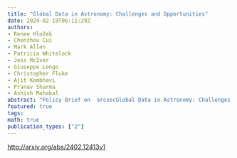 ```yaml
---
title: "Global Data in Astronomy: Challenges and Opportunities"
date: 2024-02-19T06:11:29Z
authors:
- Renee Hložek
- Chenzhou Cui
- Mark Allen
- Patricia Whitelock
- Jess McIver
- Giuseppe Longo
- Christopher Fluke
- Ajit Kembhavi
- Pranav Sharma
- Ashish Mahabal
abstract: "Policy Brief on  arcsecGlobal Data in Astronomy: Challenges and Opportunities arcsec, distilled from the corresponding panel that was part of the discussions during S20 Policy Webinar on Astroinformatics for Sustainable Development held on 6-7 July 2023.   Astronomy is increasingly becoming a data-driven science. Advances in our understanding of the physical mechanisms at work in the Universe require building ever-more sensitive telescopes to gather observations of the cosmos to test and advance our theoretical models of how the universe works. To confront the observed data with our theoretical models we require data hosting, archiving and storage and high-performance computing resources to run the theoretical calculations and compare our simulated and observed universe. We also require the sophisticated development of highly skilled human resources. Newer large projects are often run through international collaborations and partnerships, driving a need for 'open science' and collaborative structure across national boundaries. While astronomical data are useful scientifically, the data do not come with the same ethical/privacy-related restrictions as medical/biological data. Moreover, the ability to use data for new scientific analysis extends and expands the impact and reach of scientific surveys -- this is a strength that national funding agencies should capitalize on. We discuss the management and analysis of such large volumes of data and the corresponding significant challenges that require policy-level preparations.   The policy webinar took place during the G20 presidency in India (2023). A summary based on the seven panels can be found here: arxiv:2401.04623."
featured: true
tags:
math: true
publication_types: ["2"]
---
```

http://arxiv.org/abs/2402.12413v1